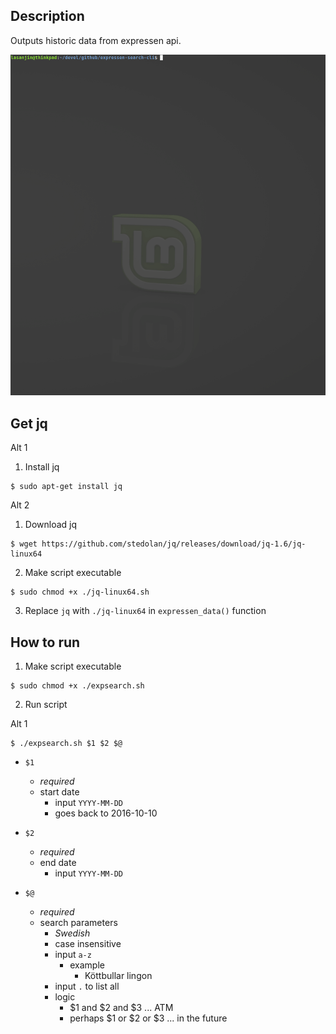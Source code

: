 ## Description
Outputs historic data from expressen api.

<img src="expsearch-GIF.gif" width="640">

## Get jq
Alt 1
1. Install jq
```
$ sudo apt-get install jq
```

Alt 2
1. Download jq
```
$ wget https://github.com/stedolan/jq/releases/download/jq-1.6/jq-linux64
```
2. Make script executable
```
$ sudo chmod +x ./jq-linux64.sh 
```
3. Replace `jq` with `./jq-linux64` in `expressen_data()` function


## How to run
1. Make script executable
```
$ sudo chmod +x ./expsearch.sh 
```

2. Run script

Alt 1

```
$ ./expsearch.sh $1 $2 $@
```
- `$1` 
  -  *required*
  -  start date
     -  input `YYYY-MM-DD`
     -  goes back to 2016-10-10

- `$2`
  -  *required*
  -  end date
     -  input `YYYY-MM-DD`

- `$@`
  -  *required*
  -  search parameters
     -  *Swedish*
     -  case insensitive
     -  input `a-z`
        -  example
              -  Köttbullar lingon
     -  input `.` to list all
     -  logic
        -  $1 and $2 and $3 ... ATM
        -  perhaps $1 or $2 or $3 ... in the future
